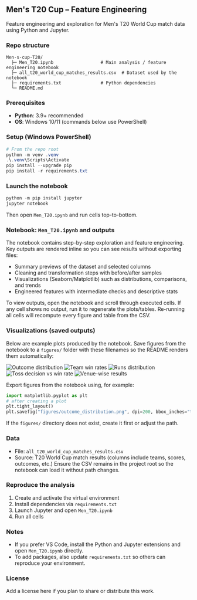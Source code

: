 ## Men's T20 Cup – Feature Engineering

Feature engineering and exploration for Men's T20 World Cup match data using Python and Jupyter.

### Repo structure
```text
Men-s-cup-T20/
  ├─ Men_T20.ipynb                  # Main analysis / feature engineering notebook
  ├─ all_t20_world_cup_matches_results.csv  # Dataset used by the notebook
  ├─ requirements.txt               # Python dependencies
  └─ README.md
```

### Prerequisites
- **Python**: 3.9+ recommended
- **OS**: Windows 10/11 (commands below use PowerShell)

### Setup (Windows PowerShell)
```powershell
# From the repo root
python -m venv .venv
.\.venv\Scripts\Activate
pip install --upgrade pip
pip install -r requirements.txt
```

### Launch the notebook
```powershell
python -m pip install jupyter
jupyter notebook
```
Then open `Men_T20.ipynb` and run cells top-to-bottom.

### Notebook: `Men_T20.ipynb` and outputs
The notebook contains step-by-step exploration and feature engineering. Key outputs are rendered inline so you can see results without exporting files:
- Summary previews of the dataset and selected columns
- Cleaning and transformation steps with before/after samples
- Visualizations (Seaborn/Matplotlib) such as distributions, comparisons, and trends
- Engineered features with intermediate checks and descriptive stats

To view outputs, open the notebook and scroll through executed cells. If any cell shows no output, run it to regenerate the plots/tables. Re-running all cells will recompute every figure and table from the CSV.

### Visualizations (saved outputs)
Below are example plots produced by the notebook. Save figures from the notebook to a `figures/` folder with these filenames so the README renders them automatically:

![Outcome distribution](figures/outcome_distribution.png)
![Team win rates](figures/team_win_rates.png)
![Runs distribution](figures/runs_distribution.png)
![Toss decision vs win rate](figures/toss_vs_win.png)
![Venue-wise results](figures/venue_results.png)

Export figures from the notebook using, for example:
```python
import matplotlib.pyplot as plt
# after creating a plot
plt.tight_layout()
plt.savefig("figures/outcome_distribution.png", dpi=200, bbox_inches="tight")
```
If the `figures/` directory does not exist, create it first or adjust the path.


### Data
- File: `all_t20_world_cup_matches_results.csv`
- Source: T20 World Cup match results (columns include teams, scores, outcomes, etc.)
  Ensure the CSV remains in the project root so the notebook can load it without path changes.

### Reproduce the analysis
1) Create and activate the virtual environment
2) Install dependencies via `requirements.txt`
3) Launch Jupyter and open `Men_T20.ipynb`
4) Run all cells

### Notes
- If you prefer VS Code, install the Python and Jupyter extensions and open `Men_T20.ipynb` directly.
- To add packages, also update `requirements.txt` so others can reproduce your environment.

### License
Add a license here if you plan to share or distribute this work.
